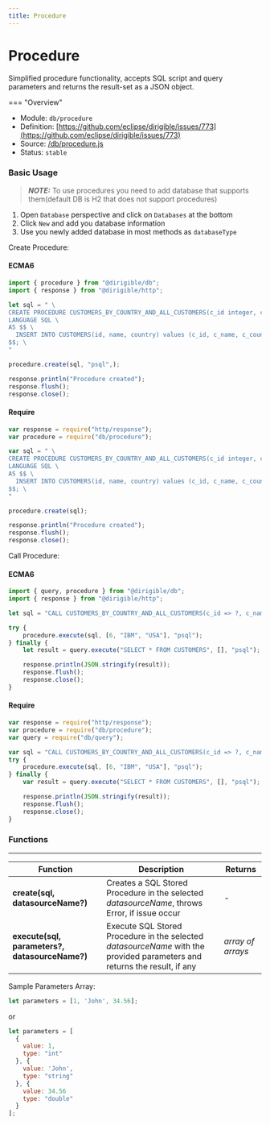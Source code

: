```yaml
---
title: Procedure
---
```


Procedure
===


Simplified procedure functionality, accepts SQL script and query parameters and returns the result-set as a JSON object.

=== "Overview"
- Module: `db/procedure`
- Definition: [https://github.com/eclipse/dirigible/issues/773](https://github.com/eclipse/dirigible/issues/773)
- Source: [/db/procedure.js](https://github.com/eclipse/dirigible/blob/master/components/api-database/src/main/resources/META-INF/dirigible/db/procedure.js)
- Status: `stable`


### Basic Usage

> **_NOTE:_** To use procedures you need to add database that supports them(default DB is H2 that does not support procedures)

1. Open `Database` perspective and click on `Databases` at the bottom
2. Click `New` and add you database information
3. Use you newly added database in most methods as `databaseType`

Create Procedure:

#### ECMA6

```javascript
import { procedure } from "@dirigible/db";
import { response } from "@dirigible/http";

let sql = " \
CREATE PROCEDURE CUSTOMERS_BY_COUNTRY_AND_ALL_CUSTOMERS(c_id integer, c_name text, c_country text) \
LANGUAGE SQL \
AS $$ \
  INSERT INTO CUSTOMERS(id, name, country) values (c_id, c_name, c_country); \
$$; \
"

procedure.create(sql, "psql",);

response.println("Procedure created");
response.flush();
response.close();
```

#### Require

```javascript
var response = require("http/response");
var procedure = require("db/procedure");

var sql = " \
CREATE PROCEDURE CUSTOMERS_BY_COUNTRY_AND_ALL_CUSTOMERS(c_id integer, c_name text, c_country text) \
LANGUAGE SQL \
AS $$ \
  INSERT INTO CUSTOMERS(id, name, country) values (c_id, c_name, c_country); \
$$; \
"

procedure.create(sql);

response.println("Procedure created");
response.flush();
response.close();
```

Call Procedure:

#### ECMA6

```javascript
import { query, procedure } from "@dirigible/db";
import { response } from "@dirigible/http";

let sql = "CALL CUSTOMERS_BY_COUNTRY_AND_ALL_CUSTOMERS(c_id => ?, c_name => ?, c_country => ?)";

try {
    procedure.execute(sql, [6, "IBM", "USA"], "psql");
} finally {
    let result = query.execute("SELECT * FROM CUSTOMERS", [], "psql");

    response.println(JSON.stringify(result));
    response.flush();
    response.close();
}
```

#### Require

```javascript
var response = require("http/response");
var procedure = require("db/procedure");
var query = require("db/query");

var sql = "CALL CUSTOMERS_BY_COUNTRY_AND_ALL_CUSTOMERS(c_id => ?, c_name => ?, c_country => ?)";
try {
    procedure.execute(sql, [6, "IBM", "USA"], "psql");
} finally {
    var result = query.execute("SELECT * FROM CUSTOMERS", [], "psql");

    response.println(JSON.stringify(result));
    response.flush();
    response.close();
}
```

### Functions

---

Function     | Description | Returns
------------ | ----------- | --------
**create(sql, datasourceName?)**   | Creates a SQL Stored Procedure in the selected *datasourceName*, throws Error, if issue occur | *-*
**execute(sql, parameters?, datasourceName?)**   | Execute SQL Stored Procedure in the selected *datasourceName* with the provided parameters and returns the result, if any | *array of arrays*

Sample Parameters Array:

```javascript
let parameters = [1, 'John', 34.56];
```

or
```javascript
let parameters = [
  {
    value: 1,
    type: "int"
  }, {
    value: 'John',
    type: "string"
  }, {
    value: 34.56
    type: "double"
  }
];
```
